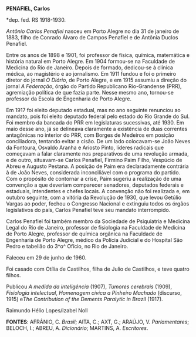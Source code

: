 **PENAFIEL, Carlos**

\*dep. fed. RS 1918-1930.

*Antônio Carlos Penafiel* nasceu em Porto Alegre no dia 31 de janeiro de
1883, filho de Conrado Álvaro de Campos Penafiel e de Antônia Duclos
Penafiel.

Entre os anos de 1898 e 1901, foi professor de física, química,
matemática e história natural em Porto Alegre. Em 1904 formou-se na
Faculdade de Medicina do Rio de Janeiro. Depois de formado, dedicou-se à
clínica médica, ao magistério e ao jornalismo. Em 1911 fundou e foi o
primeiro diretor do jornal *O Diário*, de Porto Alegre, e em 1915
assumiu a direção do jornal *A Federação*, órgão do Partido Republicano
Rio-Grandense (PRR), agremiação política de que fazia parte. Nesse mesmo
ano, tornou-se professor da Escola de Engenharia de Porto Alegre.

Em 1917 foi eleito deputado estadual, mas no ano seguinte renunciou ao
mandato, pois foi eleito deputado federal pelo estado do Rio Grande do
Sul. Foi membro da bancada do PRR em legislaturas sucessivas, até 1930.
Em maio desse ano, já se delineava claramente a existência de duas
correntes antagônicas no interior do PRR, com Borges de Medeiros em
posição conciliadora, tentando evitar a cisão. De um lado colocavam-se
João Neves da Fontoura, Osvaldo Aranha e Ariosto Pinto, líderes radicais
que começavam a falar claramente nos preparativos de uma revolução
armada, e de outro, situavam-se Carlos Penafiel, Firmino Paim Filho,
Vespúcio de Abreu e Augusto Pestana. A posição de Paim era
declaradamente contrária à de João Neves, considerada inconciliável com
o programa do partido. Com o propósito de contornar a crise, Paim
sugeriu a realização de uma convenção a que deveriam comparecer
senadores, deputados federais e estaduais, intendentes e chefes locais.
A convenção não foi realizada e, em outubro seguinte, com a vitória da
Revolução de 1930, que levou Getúlio Vargas ao poder, fechou o Congresso
Nacional e extinguiu todos os órgãos legislativos do país, Carlos
Penafiel teve seu mandato interrompido.

Carlos Penafiel foi também membro da Sociedade de Psiquiatria e Medicina
Legal do Rio de Janeiro, professor de fisiologia na Faculdade de
Medicina de Porto Alegre, professor de química orgânica na Faculdade de
Engenharia de Porto Alegre, médico da Polícia Judicial e do Hospital São
Pedro e tabelião do 3^o^ Ofício, no Rio de Janeiro.

Faleceu em 29 de junho de 1960.

Foi casado com Otília de Castilhos, filha de Julio de Castilhos, e teve
quatro filhos.

Publicou *A medida da inteligência* (1907), *Tumores cerebrais* (1909),
*Fisiologia intelectual*, *Homenagem cívica a Pinheiro Machado*
(discurso, 1915) e*The Contribution of the Dements Paralytic in Brazil*
(1917).

Raimundo Hélio Lopes/Izabel Noll

**FONTES**: AFRÂNIO, C. *Brasil*; AITA, C.; AXT, G.; ARAÚJO, V.
*Parlamentares*; BELOCH, I.; ABREU, A. *Dicionário*; MARTINS, A.
*Escritores*.
